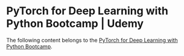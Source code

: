 # PyTorch for Deep Learning with Python Bootcamp | Udemy
The following content belongs to the [PyTorch for Deep Learning with Python Bootcamp](https://www.udemy.com/course/pytorch-for-deep-learning-with-python-bootcamp/).
